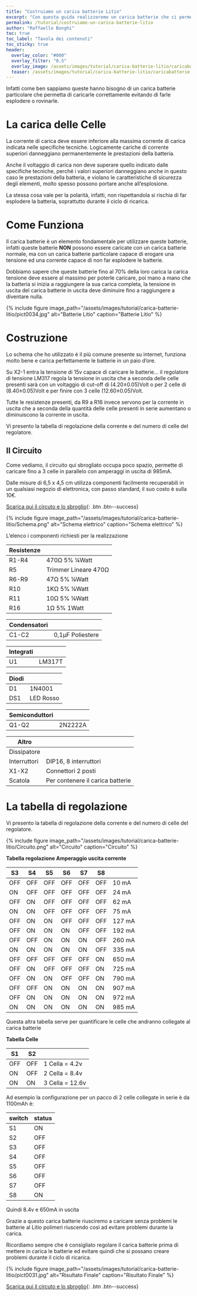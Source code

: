 ```yaml
---
title: "Costruiamo un carica batterie Litio"
excerpt: "Con questa guida realizzeremo un carica batterie che ci permette di caricare le litio Lipo."
permalink: /tutorial/costruiamo-un-carica-batterie-litio
author: "Raffaello Bonghi"
toc: true
toc_label: "Tavola dei contenuti"
toc_sticky: true
header:
  overlay_color: "#000"
  overlay_filter: "0.5"
  overlay_image: /assets/images/tutorial/carica-batterie-litio/caricabatterie.jpg
  teaser: /assets/images/tutorial/carica-batterie-litio/caricabatterie.jpg
---
```


Infatti come ben sappiamo queste hanno bisogno di un carica batterie particolare che permetta di caricarle correttamente evitando di farle esplodere o rovinarle.

# La carica delle Celle

La corrente di carica deve essere inferiore alla massima corrente di carica indicata nelle specifiche tecniche. Logicamente cariche di corrente superiori danneggiano permanentemente le prestazioni della batteria.

Anche il voltaggio di carica non deve superare quello indicato dalle specifiche tecniche, perché i valori superiori danneggiano anche in questo caso le prestazioni della batteria, e violano le caratteristiche di sicurezza degli elementi, molto spesso possono portare anche all’esplosione.

La stessa cosa vale per la polarità, infatti, non rispettandola si rischia di far esplodere la batteria, soprattutto durante il ciclo di ricarica.


# Come Funziona

Il carica batterie è un elemento fondamentale per utilizzare queste batterie, infatti queste batterie **NON** possono essere caricate con un carica batterie normale, ma con un carica batterie particolare capace di erogare una tensione ed una corrente capace di non far esplodere le batterie.

Dobbiamo sapere che queste batterie fino al 70% della loro carica la carica tensione deve essere al massimo per poterle caricare, poi mano a mano che la batteria si inizia a raggiungere la sua carica completa, la tensione in uscita del carica batterie in uscita deve diminuire fino a raggiungere a diventare nulla.

{% include figure image_path="/assets/images/tutorial/carica-batterie-litio/pict0034.jpg" alt="Batterie Litio" caption="Batterie Litio" %}

# Costruzione

Lo schema che ho utilizzato è il più comune presente su internet, funziona molto bene e carica perfettamente le batterie in un paio d’ore.

Su X2-1 entra la tensione di 15v capace di caricare le batterie… il regolatore di tensione LM317 regola la tensione in uscita che a seconda delle celle presenti sarà con un voltaggio di cut-off di (4.20±0.05)Volt o per 2 celle di (8.40±0.05)Volt e per finire con 3 celle (12.60±0.05)Volt.

Tutte le resistenze presenti, da R9 a R16 invece servono per la corrente in uscita che a seconda della quantità delle celle presenti in serie aumentano o diminuiscono la corrente in uscita.

Vi presento la tabella di regolazione della corrente e del numero di celle del regolatore.

## Il Circuito

Come vediamo, il circuito qui sbrogliato occupa poco spazio, permette di caricare fino a 3 celle in parallelo con amperaggi in uscita di 985mA.

Dalle misure di 6,5 x 4,5 cm utilizza componenti facilmente recuperabili in un qualsiasi negozio di elettronica, con passo standard, il suo costo è sulla 10€.

[Scarica qui il circuto e lo sbroglio](https://github.com/minisumo-net/LithiumBatteryCharger){: .btn .btn--success}

{% include figure image_path="/assets/images/tutorial/carica-batterie-litio/Schema.png" alt="Schema elettrico" caption="Schema elettrico" %}

L’elenco i componenti richiesti per la realizzazione

| Resistenze |        |
|------------|--------|
| R1-R4 | 470Ω 5% ¼Watt |
| R5 | Trimmer Lineare 470Ω |
| R6-R9 | 47Ω 5% ¼Watt |
| R10 | 1KΩ 5% ¼Watt |
| R11 | 10Ω 5% ¼Watt |
| R16 | 1Ω 5% 1Watt |

| Condensatori |        |
|------------|--------|
| C1-C2 | 0,1μF Poliestere |

| Integrati |        |
|------------|--------|
| U1 | LM317T |

| Diodi |        |
|------------|--------|
| D1 | 1N4001 |
| DS1 | LED Rosso |

| Semiconduttori |        |	
|------------|--------|
| Q1-Q2 | 2N2222A |

| Altro |        |
|------------|--------|
| Dissipatore |       |
| Interruttori | DIP16, 8 interruttori |
| X1-X2 | Connettori 2 posti |
| Scatola | Per contenere il carica batterie |

# La tabella di regolazione

Vi presento la tabella di regolazione della corrente e del numero di celle del regolatore.

{% include figure image_path="/assets/images/tutorial/carica-batterie-litio/Circuito.png" alt="Circuito" caption="Circuito" %}

**Tabella regolazione Amperaggio uscita corrente**

| S3 | S4 | S5 | S6 | S7 | S8 |    |
|----|----|----|----|----|----|----|
| OFF | OFF | OFF | OFF | OFF | OFF | 10 mA |
| ON | OFF | OFF | OFF | OFF | OFF | 24 mA |
| OFF | ON | OFF | OFF | OFF | OFF | 62 mA |
| ON | ON | OFF | OFF | OFF | OFF | 75 mA |
| OFF | ON | ON | OFF | OFF | OFF | 127 mA |
| OFF | ON | ON | ON | OFF | OFF | 192 mA |
| OFF | OFF | ON | ON | ON | OFF | 260 mA |
| ON | ON | ON | ON | ON | OFF | 335 mA |
| OFF | OFF | OFF | OFF | OFF | ON | 650 mA |
| OFF | ON | OFF | OFF | OFF | ON | 725 mA |
| OFF | ON | ON | OFF | OFF | ON | 790 mA |
| OFF | OFF | ON | ON | ON | ON | 907 mA |
| OFF | ON | ON | ON | ON | ON | 972 mA |
| ON | ON | ON | ON | ON | ON | 985 mA |

Questa altra tabella serve per quantificare le celle che andranno collegate al carica batterie

**Tabella Celle**

| S1 | S2 |    |
|----|----|----|
| OFF | OFF | 1 Cella = 4.2v |
| ON | OFF | 2 Cella = 8.4v |
| ON | ON | 3 Cella = 12.6v |

Ad esempio la configurazione per un pacco di 2 celle collegate in serie è da 1100mAh è:

| switch | status | 
|--------|--------|
| S1 | ON |
| S2 | OFF |
| S3 | OFF |
| S4 | OFF |
| S5 | OFF |
| S6 | OFF |
| S7 | OFF |
| S8 | ON |

Quindi 8.4v e 650mA in uscita

Grazie a questo carica batterie riusciremo a caricare senza problemi le batterie al Litio polimeri riuscendo così ad evitare problemi durante la carica.

Ricordiamo sempre che è consigliato regolare il carica batterie prima di mettere in carica le batterie ed evitare quindi che si possano creare problemi durante il ciclo di ricarica.

{% include figure image_path="/assets/images/tutorial/carica-batterie-litio/pict0031.jpg" alt="Risultato Finale" caption="Risultato Finale" %}

[Scarica qui il circuto e lo sbroglio](https://github.com/minisumo-net/LithiumBatteryCharger){: .btn .btn--success}